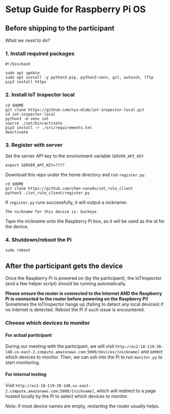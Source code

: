 # Setup Guide for Raspberry Pi OS

## Before shipping to the participant

*What we need to do?*

### 1. Install required packages

```shell
#!/bin/bash

sudo apt update
sudo apt install -y python3-pip, python3-venv, git, autossh, lftp
pip3 install httpx
```

### 2. Install IoT Inspector local
```shell
cd $HOME
git clone https://github.com/nyu-mlab/iot-inspector-local.git
cd iot-inspector-local
python3 -m venv iot
source ./iot/bin/activate
pip3 install -r ./src/requirements.txt
deactivate
```

### 3. Register with server

Set the server API key to the environment variable `SERVER_API_KEY`
```shell
export SERVER_API_KEY=????
```

Download this repo under the home directory and run `register.py`.
```shell
cd $HOME
git clone https://github.com/chen-xanadu/iot_rule_client
python3 ./iot_rule_client/register.py
```
If `register.py` runs successfully, it will output a nickname:
```
The nickname for this device is: buckeye
```
Tape the nickname onto the Raspberry Pi box, as it will be used as the id for the device.


### 4. Shutdown/reboot the Pi
```shell
sudo reboot
```



## After the participant gets the device

Once the Raspberry Pi is powered on (by the participant), the IoTInspector (and a few helper script) should be running automatically.

**Please ensure the router is connected to the Internet AND the Raspberry Pi is connected to the router before powering on the Raspberry Pi!**  Sometimes the IoTInspector hangs up (failing to detect any local devices) if no Internet is detected. Reboot the Pi if such issue is encountered.

### Choose which devices to monitor



#### For actual participant

During our meeting with the participant, we will visit `http://ec2-18-119-20-148.us-east-2.compute.amazonaws.com:5000/devices/[nickname]` and select which devices to monitor. Then, we can ssh into the Pi to run `monitor.py` to start monitoring.

#### For internal testing

Visit `http://ec2-18-119-20-148.us-east-2.compute.amazonaws.com:5000/[nickname]`, which will redirect to a page hosted locally by the Pi to select which devices to monitor.

*Note:* if most device names are empty, restarting the router usually helps. 